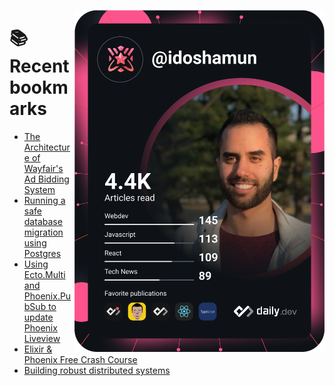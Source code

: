 <a href="https://app.daily.dev/idoshamun"><img src="https://raw.githubusercontent.com/idoshamun/idoshamun/devcard/devcard.svg" align='right' width="400" alt="Ido Shamun's Dev Card"/></a>

# 📚 Recent bookmarks
<!-- BOOKMARKS:START -->
- [The Architecture of Wayfair&#39;s Ad Bidding System](https://app.daily.dev/posts/8x5z5gVU5?utm_source=rss&utm_medium=bookmarks&utm_campaign=28849d86070e4c099c877ab6837c61f0)
- [Running a safe database migration using Postgres](https://app.daily.dev/posts/GOXJyiR5h?utm_source=rss&utm_medium=bookmarks&utm_campaign=28849d86070e4c099c877ab6837c61f0)
- [Using Ecto.Multi and Phoenix.PubSub to update Phoenix Liveview](https://app.daily.dev/posts/DSpMZ_64g?utm_source=rss&utm_medium=bookmarks&utm_campaign=28849d86070e4c099c877ab6837c61f0)
- [Elixir &amp; Phoenix Free Crash Course](https://app.daily.dev/posts/Zk-3opD5G?utm_source=rss&utm_medium=bookmarks&utm_campaign=28849d86070e4c099c877ab6837c61f0)
- [Building robust distributed systems](https://app.daily.dev/posts/QUb46y__2?utm_source=rss&utm_medium=bookmarks&utm_campaign=28849d86070e4c099c877ab6837c61f0)
<!-- BOOKMARKS:END -->
